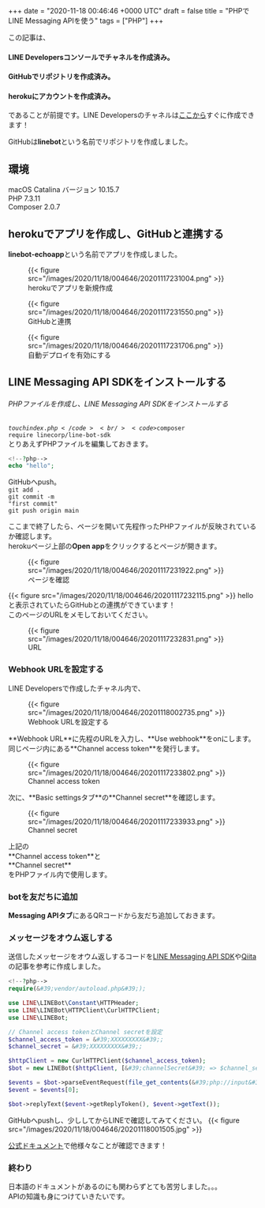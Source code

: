 
+++
date = "2020-11-18 00:46:46 +0000 UTC"
draft = false
title = "PHPでLINE Messaging APIを使う"
tags = ["PHP"]
+++

この記事は、  
#### LINE Developersコンソールでチャネルを作成済み。
#### GitHubでリポジトリを作成済み。
#### herokuにアカウントを作成済み。
であることが前提です。LINE Developersのチャネルは[ここから](https://developers.line.biz/ja/docs/messaging-api/getting-started/)すぐに作成できます！

<!--more-->

GitHubは**linebot**という名前でリポジトリを作成しました。

## 環境

macOS Catalina バージョン 10.15.7  
PHP 7.3.11  
Composer 2.0.7

## herokuでアプリを作成し、GitHubと連携する

**linebot-echoapp**という名前でアプリを作成しました。
<figure class="figure-image figure-image-fotolife" title="herokuでアプリを新規作成">{{< figure src="/images/2020/11/18/004646/20201117231004.png"  >}}<figcaption>herokuでアプリを新規作成</figcaption></figure>
<figure class="figure-image figure-image-fotolife" title="GitHubと連携">{{< figure src="/images/2020/11/18/004646/20201117231550.png"  >}}<figcaption>GitHubと連携</figcaption></figure><figure class="figure-image figure-image-fotolife" title="自動デプロイを有効にする">{{< figure src="/images/2020/11/18/004646/20201117231706.png"  >}}<figcaption>自動デプロイを有効にする</figcaption></figure>

## LINE Messaging API SDKをインストールする

<h6 id="PHPファイルを作成しLINE-Messaging-API-SDKをインストールする">PHPファイルを作成し、LINE Messaging API SDKをインストールする</h6>

<code>$touch index.php</code><br/>
<code>$composer require linecorp/line-bot-sdk</code><br/>
とりあえずPHPファイルを編集しておきます。

```php
<!--?php-->
echo "hello";

```


GitHubへpush。<br/>
<code>git add .</code><br/>
<code>git commit -m "first commit"</code><br/>
<code>git push origin main</code>

ここまで終了したら、ページを開いて先程作ったPHPファイルが反映されているか確認します。<br/>
herokuページ上部の**Open app**をクリックするとページが開きます。
<figure class="figure-image figure-image-fotolife" title="ページを確認">{{< figure src="/images/2020/11/18/004646/20201117231922.png"  >}}<figcaption>ページを確認</figcaption></figure>
{{< figure src="/images/2020/11/18/004646/20201117232115.png"  >}}
helloと表示されていたらGitHubとの連携ができています！<br/>
このページのURLをメモしておいてください。
<figure class="figure-image figure-image-fotolife" title="URL">{{< figure src="/images/2020/11/18/004646/20201117232831.png"  >}}<figcaption>URL</figcaption></figure>

### Webhook URLを設定する

LINE Developersで作成したチャネル内で、
<figure class="figure-image figure-image-fotolife" title="Webhook URLを設定する">{{< figure src="/images/2020/11/18/004646/20201118002735.png"  >}}<figcaption>Webhook URLを設定する</figcaption></figure>
**Webhook URL**に先程のURLを入力し、**Use webhook**をonにします。<br/>
同じページ内にある**Channel access token**を発行します。<br/>
<figure class="figure-image figure-image-fotolife" title="Channel access token">{{< figure src="/images/2020/11/18/004646/20201117233802.png"  >}}<figcaption>Channel access token</figcaption></figure>
次に、**Basic settingsタブ**の**Channel secret**を確認します。
<figure class="figure-image figure-image-fotolife" title="Channel secret">{{< figure src="/images/2020/11/18/004646/20201117233933.png"  >}}<figcaption>Channel secret</figcaption></figure>
上記の<br/>
**Channel access token**と<br/>
**Channel secret**<br/>
をPHPファイル内で使用します。

### botを友だちに追加

**Messaging APIタブ**にあるQRコードから友だち追加しておきます。

### メッセージをオウム返しする

送信したメッセージをオウム返しするコードを<a href="https://github.com/line/line-bot-sdk-php">LINE Messaging API SDK</a>や<a href="https://qiita.com/kuzira_vimmer/items/ad485a9365c2c23f0465">Qiita</a>の記事を参考に作成しました。

```php
<!--?php-->
require(&#39;vendor/autoload.php&#39;);

use LINE\LINEBot\Constant\HTTPHeader;
use LINE\LINEBot\HTTPClient\CurlHTTPClient;
use LINE\LINEBot;

// Channel access tokenとChannel secretを設定
$channel_access_token = &#39;XXXXXXXXX&#39;;
$channel_secret = &#39;XXXXXXXXX&#39;;

$httpClient = new CurlHTTPClient($channel_access_token);
$bot = new LINEBot($httpClient, [&#39;channelSecret&#39; => $channel_secret]);

$events = $bot->parseEventRequest(file_get_contents(&#39;php://input&#39;), $_SERVER[&#39;HTTP_&#39; . HTTPHeader::LINE_SIGNATURE]);
$event = $events[0];

$bot->replyText($event->getReplyToken(), $event->getText());

```


GitHubへpushし、少ししてからLINEで確認してみてください。
{{< figure src="/images/2020/11/18/004646/20201118001505.jpg"  >}}

<a href="https://developers.line.biz/ja/docs/messaging-api/building-sample-bot-with-heroku/#page-title">公式ドキュメント</a>で他様々なことが確認できます！

### 終わり

日本語のドキュメントがあるのにも関わらずとても苦労しました。。。<br/>
APIの知識も身につけていきたいです。



